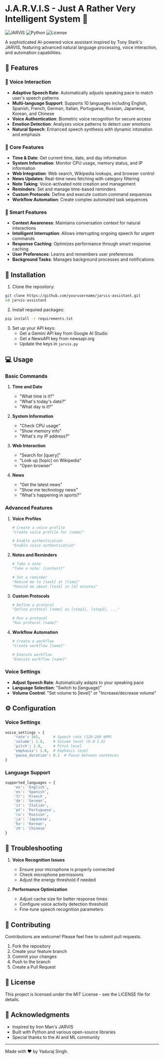# J.A.R.V.I.S - Just A Rather Very Intelligent System 🤖

![JARVIS](https://img.shields.io/badge/JARVIS-AI%20Assistant-blue)
![Python](https://img.shields.io/badge/Python-3.8%2B-brightgreen)
![License](https://img.shields.io/badge/License-MIT-yellow)

A sophisticated AI-powered voice assistant inspired by Tony Stark's JARVIS, featuring advanced natural language processing, voice interaction, and automation capabilities.

## 🌟 Features

### 🎤 Voice Interaction
- **Adaptive Speech Rate**: Automatically adjusts speaking pace to match user's speech patterns
- **Multi-language Support**: Supports 10 languages including English, Spanish, French, German, Italian, Portuguese, Russian, Japanese, Korean, and Chinese
- **Voice Authentication**: Biometric voice recognition for secure access
- **Emotion Detection**: Analyzes voice patterns to detect user emotions
- **Natural Speech**: Enhanced speech synthesis with dynamic intonation and emphasis

### 🤖 Core Features
- **Time & Date**: Get current time, date, and day information
- **System Information**: Monitor CPU usage, memory status, and IP information
- **Web Integration**: Web search, Wikipedia lookups, and browser control
- **News Updates**: Real-time news fetching with category filtering
- **Note Taking**: Voice-activated note creation and management
- **Reminders**: Set and manage time-based reminders
- **Custom Protocols**: Define and execute custom command sequences
- **Workflow Automation**: Create complex automated task sequences

### 🎯 Smart Features
- **Context Awareness**: Maintains conversation context for natural interactions
- **Intelligent Interruption**: Allows interrupting ongoing speech for urgent commands
- **Response Caching**: Optimizes performance through smart response caching
- **User Preferences**: Learns and remembers user preferences
- **Background Tasks**: Manages background processes and notifications

## 🚀 Installation

1. Clone the repository:
```bash
git clone https://github.com/yourusername/jarvis-assistant.git
cd jarvis-assistant
```

2. Install required packages:
```bash
pip install -r requirements.txt
```

3. Set up your API keys:
   - Get a Gemini API key from Google AI Studio
   - Get a NewsAPI key from newsapi.org
   - Update the keys in `jarvis.py`

## 💻 Usage

### Basic Commands

1. **Time and Date**
   - "What time is it?"
   - "What's today's date?"
   - "What day is it?"

2. **System Information**
   - "Check CPU usage"
   - "Show memory info"
   - "What's my IP address?"

3. **Web Interaction**
   - "Search for [query]"
   - "Look up [topic] on Wikipedia"
   - "Open browser"

4. **News**
   - "Get the latest news"
   - "Show me technology news"
   - "What's happening in sports?"

### Advanced Features

1. **Voice Profiles**
   ```python
   # Create a voice profile
   "Create voice profile for [name]"
   
   # Enable authentication
   "Enable voice authentication"
   ```

2. **Notes and Reminders**
   ```python
   # Take a note
   "Take a note: [content]"
   
   # Set a reminder
   "Remind me to [task] at [time]"
   "Remind me about [task] in [X] minutes"
   ```

3. **Custom Protocols**
   ```python
   # Define a protocol
   "Define protocol [name] as [step1], [step2], ..."
   
   # Run a protocol
   "Run protocol [name]"
   ```

4. **Workflow Automation**
   ```python
   # Create a workflow
   "Create workflow [name]"
   
   # Execute workflow
   "Execute workflow [name]"
   ```

### Voice Settings

- **Adjust Speech Rate**: Automatically adapts to your speaking pace
- **Language Selection**: "Switch to [language]"
- **Volume Control**: "Set volume to [level]" or "Increase/decrease volume"

## ⚙️ Configuration

### Voice Settings
```python
voice_settings = {
    'rate': 165,      # Speech rate (120-200 WPM)
    'volume': 1.0,    # Volume level (0.0-1.0)
    'pitch': 1.0,     # Pitch level
    'emphasis': 1.0,  # Emphasis level
    'pause_duration': 0.1  # Pause between sentences
}
```

### Language Support
```python
supported_languages = {
    'en': 'English',
    'es': 'Spanish',
    'fr': 'French',
    'de': 'German',
    'it': 'Italian',
    'pt': 'Portuguese',
    'ru': 'Russian',
    'ja': 'Japanese',
    'ko': 'Korean',
    'zh': 'Chinese'
}
```

## 🔧 Troubleshooting

1. **Voice Recognition Issues**
   - Ensure your microphone is properly connected
   - Check microphone permissions
   - Adjust the energy threshold if needed

2. **Performance Optimization**
   - Adjust cache size for better response times
   - Configure voice activity detection threshold
   - Fine-tune speech recognition parameters

## 🤝 Contributing

Contributions are welcome! Please feel free to submit pull requests.

1. Fork the repository
2. Create your feature branch
3. Commit your changes
4. Push to the branch
5. Create a Pull Request

## 📝 License

This project is licensed under the MIT License - see the LICENSE file for details.

## 🙏 Acknowledgments

- Inspired by Iron Man's JARVIS
- Built with Python and various open-source libraries
- Special thanks to the AI and ML community

---
Made with ❤️ by Yaduraj Singh. 

